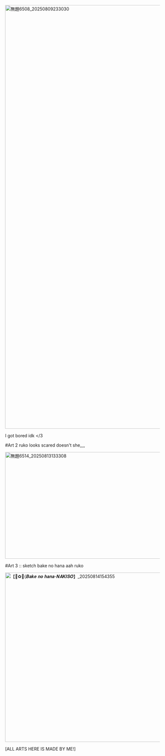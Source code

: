<img width="1378" height="1378" alt="無題6508_20250809233030" src="https://github.com/user-attachments/assets/c3fe6cb5-efeb-4c1d-aaa3-32fe67e29ad3" />

I got bored idk </3


#Art 2 ruko looks scared doesn't she,,,,

<img width="612" height="347" alt="無題6514_20250813133308" src="https://github.com/user-attachments/assets/e6ece149-d0f9-4ba7-9d2d-07dec22e4b9c" />





#Art 3 :: sketch bake no hana aah ruko




<img width="689" height="551" alt="【🔔✿🔫{𝑩𝒂𝒌𝒆 𝒏𝒐 𝒉𝒂𝒏𝒂-𝑵𝑨𝑲𝑰𝑺𝑶】_20250814154355" src="https://github.com/user-attachments/assets/c450a7d0-8546-4429-9e8b-b7766e41474e" />



[ALL ARTS HERE IS MADE BY ME!]
